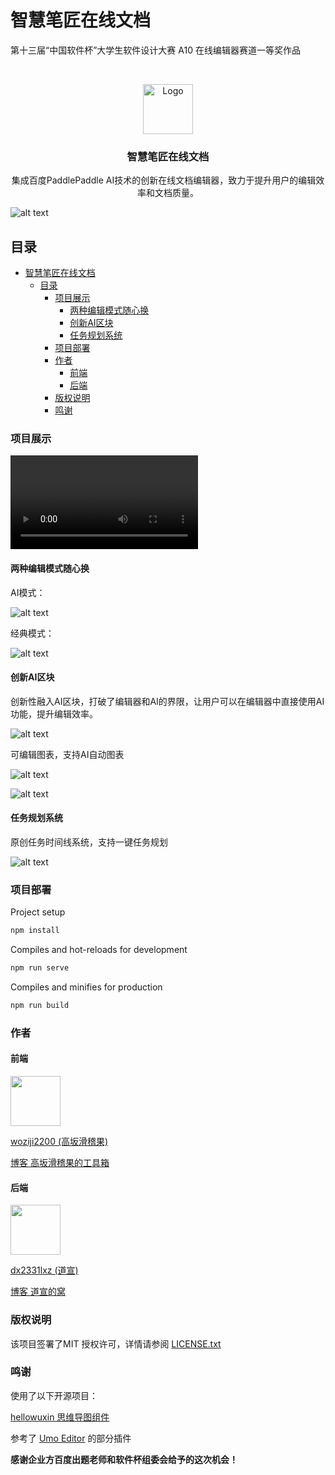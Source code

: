# 智慧笔匠在线文档

第十三届“中国软件杯”大学生软件设计大赛 A10 在线编辑器赛道一等奖作品

<br />

<p align="center">
  <a href="https://github.com/woziji2200/SmartScribe">
    <img src="logo.png" alt="Logo" width="80" height="80">
  </a>

  <h3 align="center">智慧笔匠在线文档</h3>
  <p align="center">
    集成百度PaddlePaddle AI技术的创新在线文档编辑器，致力于提升用户的编辑效率和文档质量。
    <br />
  </p>

  ![alt text](doc/image-6.png)
</p>

 
## 目录

- [智慧笔匠在线文档](#智慧笔匠在线文档)
  - [目录](#目录)
    - [项目展示](#项目展示)
      - [两种编辑模式随心换](#两种编辑模式随心换)
      - [创新AI区块](#创新ai区块)
      - [任务规划系统](#任务规划系统)
    - [项目部署](#项目部署)
    - [作者](#作者)
      - [前端](#前端)
      - [后端](#后端)
    - [版权说明](#版权说明)
    - [鸣谢](#鸣谢)


### 项目展示

<video src="doc/媒体1.mp4" controls="controls"></video>

#### 两种编辑模式随心换


AI模式：

![alt text](doc/image.png)

经典模式：

![alt text](doc/image-7.png)

#### 创新AI区块

创新性融入AI区块，打破了编辑器和AI的界限，让用户可以在编辑器中直接使用AI功能，提升编辑效率。

![alt text](doc/image-1.png)

可编辑图表，支持AI自动图表

![alt text](doc/image-2.png)

![alt text](doc/image-3.png)

#### 任务规划系统

原创任务时间线系统，支持一键任务规划

![alt text](doc/image-4.png)

### 项目部署
Project setup

```bash
npm install
```

Compiles and hot-reloads for development

```bash
npm run serve
```

Compiles and minifies for production

```bash
npm run build
```


### 作者

#### 前端 

<img src="https://avatars.githubusercontent.com/u/69948489?v=4" width="80" height="80">


[woziji2200 (高坂滑稽果)](https://github.com/woziji2200)

[博客 高坂滑稽果的工具箱](https://www.funny233.xyz)

#### 后端

<img src="https://avatars.githubusercontent.com/u/116349858?v=4" width="80" height="80">

 [dx2331lxz (道宣)](https://github.com/dx2331lxz) 
 
 [博客 道宣的窝](https://daoxuan.cc/)


### 版权说明

该项目签署了MIT 授权许可，详情请参阅 [LICENSE.txt](https://github.com/shaojintian/Best_README_template/blob/master/LICENSE.txt)

### 鸣谢

使用了以下开源项目：

[hellowuxin 思维导图组件](https://github.com/hellowuxin/vue3-mindmap)

参考了 [Umo Editor](https://editor.umodoc.com/cn/docs) 的部分插件

**感谢企业方百度出题老师和软件杯组委会给予的这次机会！**
